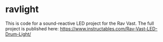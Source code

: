 # ravlight

This is code for a sound-reactive LED project for the Rav Vast. The full project is published here: https://www.instructables.com/Rav-Vast-LED-Drum-Light/
